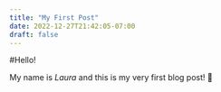```yaml
---
title: "My First Post"
date: 2022-12-27T21:42:05-07:00
draft: false
---
```


#Hello!

My name is *Laura* and this is my very first blog post! :tada:

